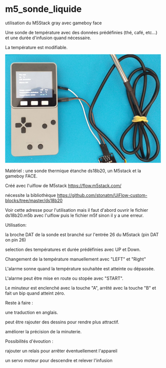 # m5_sonde_liquide
utilisation du M5Stack gray avec gameboy face

Une sonde de température avec des données prédéfinies (thé, café, etc...) et une durée d'infusion quand nécessaire.

La température est modifiable.

![thermal sensor](thermal_sensor.jpg )

Matériel : une sonde thermique étanche ds18b20, un M5stack et la gameboy FACE.

Créé avec l'uiflow de M5stack https://flow.m5stack.com/

nécessite la bibliothèque https://github.com/stonatm/UiFlow-custom-blocks/tree/master/ds18b20

Voir cette adresse pour l'utilisation mais il faut d'abord ouvrir le fichier ds18b20.m5b avec l'uiflow puis le fichier m5f sinon il y a une erreur.


Utilisation:

la broche DAT de la sonde est branché sur l'entrée 26 du M5stack (pin DAT on pin 26)

selection des températures et durée prédéfinies avec UP et Down.

Changement de la température manuellement avec "LEFT" et "Right"

L'alarme sonne quand la température souhaitée est atteinte ou dépassée.

L'alarme peut être mise en route ou stopée avec "START".

Le minuteur est enclenché avec la touche "A", arrêté avec la touche "B" et fait un bip quand atteint zéro.


Reste à faire : 

une traduction en anglais.

peut être rajouter des dessins pour rendre plus attractif.

améliorer la précision de la minuterie.

Possibilités d'évoution :

rajouter un relais pour arrêter éventuellement l'appareil

un servo moteur pour descendre et relever l'infusion
